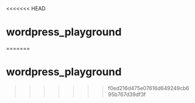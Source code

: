 <<<<<<< HEAD
# wordpress_playground

=======
# wordpress_playground
>>>>>>> f0ed216d475e07616d649249cb695b767d39df3f
